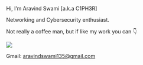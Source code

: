Hi, 
I’m Aravind Swami [a.k.a C1PH3R]  

Networking and Cybersecurity enthusiast.  

Not really a coffee man, but if like my work you can 👇   
  
<a href="https://www.buymeacoffee.com/name.is.cipher"><img src="https://img.buymeacoffee.com/button-api/?text=Buy me a coffee&emoji=&slug=name.is.cipher&button_colour=5F7FFF&font_colour=ffffff&font_family=Cookie&outline_colour=000000&coffee_colour=FFDD00"></a> 
  
Gmail: aravindswami135@gmail.com   

<!---
name-is-cipher/name-is-cipher is a ✨ special ✨ repository because its `README.md` (this file) appears on your GitHub profile.
You can click the Preview link to take a look at your changes.
--->
